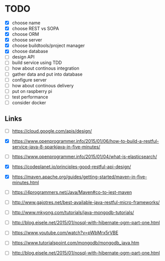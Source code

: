 # TODO

 - [x] choose name
 - [x] choose REST vs SOPA
 - [x] choose ORM
 - [x] choose server
 - [x] choose buildtools/project manager
 - [x] choose database
 - [ ] design API
 - [ ] build service using TDD
 - [ ] how about continous integration
 - [ ] gather data and put into database
 - [ ] configure server
 - [ ] how about continous delivery
 - [ ] put on raspberry pi
 - [ ] test performance
 - [ ] consider docker

## Links
 - [ ] https://cloud.google.com/apis/design/
 - [x] https://www.openprogrammer.info/2015/01/06/how-to-build-a-restful-service-java-8-sparkjava-in-five-minutes/
 - [ ] https://www.openprogrammer.info/2015/01/04/what-is-elasticsearch/
 - [x] https://codeplanet.io/principles-good-restful-api-design/
 - [x] https://maven.apache.org/guides/getting-started/maven-in-five-minutes.html
 - [ ] https://4programmers.net/Java/Maven#co-to-jest-maven
 - [ ] http://www.gajotres.net/best-available-java-restful-micro-frameworks/
 - [ ] http://www.mkyong.com/tutorials/java-mongodb-tutorials/
 - [ ] http://blog.eisele.net/2015/01/nosql-with-hibernate-ogm-part-one.html
 - [ ] https://www.youtube.com/watch?v=pWbMrx5rVBE
 - [ ] https://www.tutorialspoint.com/mongodb/mongodb_java.htm
 - [ ] http://blog.eisele.net/2015/01/nosql-with-hibernate-ogm-part-one.html

